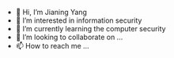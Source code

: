 - 👋 Hi, I’m Jianing Yang
- 👀 I’m interested in information security
- 🌱 I’m currently learning the computer security
- 💞️ I’m looking to collaborate on ...
- 📫 How to reach me ...

<!---
jy222cy/jy222cy is a ✨ special ✨ repository because its `README.md` (this file) appears on your GitHub profile.
You can click the Preview link to take a look at your changes.
--->
